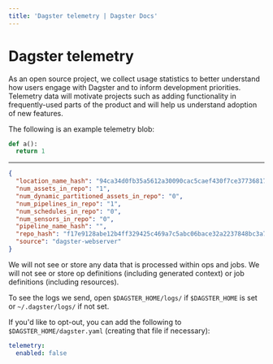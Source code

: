```yaml
---
title: 'Dagster telemetry | Dagster Docs'
---
```


# Dagster telemetry

As an open source project, we collect usage statistics to better understand how users engage with Dagster and to inform development priorities. Telemetry data will motivate projects such as adding functionality in frequently-used parts of the product and will help us understand adoption of new features.

The following is an example telemetry blob:

```python
def a():
  return 1
```

---

```json
{
  "location_name_hash": "94ca34d0fb35a5612a30090cac5caef430f7ce377368177da02fd8e0535752f6",
  "num_assets_in_repo": "1",
  "num_dynamic_partitioned_assets_in_repo": "0",
  "num_pipelines_in_repo": "1",
  "num_schedules_in_repo": "0",
  "num_sensors_in_repo": "0",
  "pipeline_name_hash": "",
  "repo_hash": "f17e9128abe12b4ff329425c469a7c5abc06bace32a2237848bc3a71cf9ef808",
  "source": "dagster-webserver"
}
```

We will not see or store any data that is processed within ops and jobs. We will not see or store op definitions (including generated context) or job definitions (including resources).

To see the logs we send, open `$DAGSTER_HOME/logs/` if `$DAGSTER_HOME` is set or `~/.dagster/logs/` if not set.

If you'd like to opt-out, you can add the following to `$DAGSTER_HOME/dagster.yaml` (creating that file if necessary):

```yaml
telemetry:
  enabled: false
```
